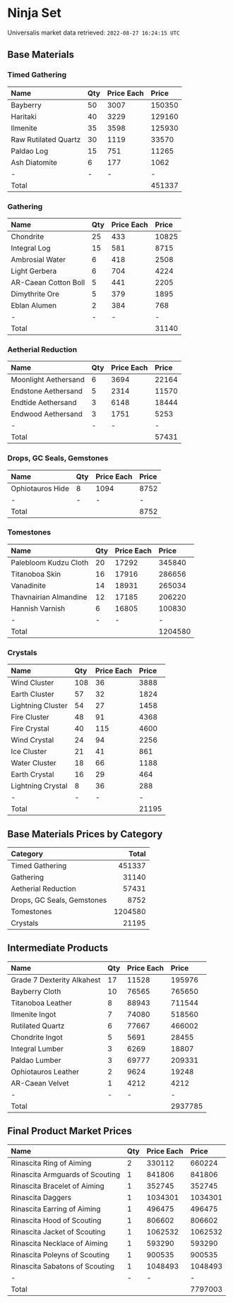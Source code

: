 # Ninja Set

Universalis market data retrieved: `2022-08-27 16:24:15 UTC`

## Base Materials

### Timed Gathering

| Name                 | Qty   | Price Each   | Price   |
|:---------------------|:------|:-------------|:--------|
| Bayberry             | 50    | 3007         | 150350  |
| Haritaki             | 40    | 3229         | 129160  |
| Ilmenite             | 35    | 3598         | 125930  |
| Raw Rutilated Quartz | 30    | 1119         | 33570   |
| Paldao Log           | 15    | 751          | 11265   |
| Ash Diatomite        | 6     | 177          | 1062    |
| -                    | -     | -            | -       |
| Total                |       |              | 451337  |

### Gathering

| Name                 | Qty   | Price Each   | Price   |
|:---------------------|:------|:-------------|:--------|
| Chondrite            | 25    | 433          | 10825   |
| Integral Log         | 15    | 581          | 8715    |
| Ambrosial Water      | 6     | 418          | 2508    |
| Light Gerbera        | 6     | 704          | 4224    |
| AR-Caean Cotton Boll | 5     | 441          | 2205    |
| Dimythrite Ore       | 5     | 379          | 1895    |
| Eblan Alumen         | 2     | 384          | 768     |
| -                    | -     | -            | -       |
| Total                |       |              | 31140   |

### Aetherial Reduction

| Name                 | Qty   | Price Each   | Price   |
|:---------------------|:------|:-------------|:--------|
| Moonlight Aethersand | 6     | 3694         | 22164   |
| Endstone Aethersand  | 5     | 2314         | 11570   |
| Endtide Aethersand   | 3     | 6148         | 18444   |
| Endwood Aethersand   | 3     | 1751         | 5253    |
| -                    | -     | -            | -       |
| Total                |       |              | 57431   |

### Drops, GC Seals, Gemstones

| Name             | Qty   | Price Each   | Price   |
|:-----------------|:------|:-------------|:--------|
| Ophiotauros Hide | 8     | 1094         | 8752    |
| -                | -     | -            | -       |
| Total            |       |              | 8752    |

### Tomestones

| Name                  | Qty   | Price Each   | Price   |
|:----------------------|:------|:-------------|:--------|
| Palebloom Kudzu Cloth | 20    | 17292        | 345840  |
| Titanoboa Skin        | 16    | 17916        | 286656  |
| Vanadinite            | 14    | 18931        | 265034  |
| Thavnairian Almandine | 12    | 17185        | 206220  |
| Hannish Varnish       | 6     | 16805        | 100830  |
| -                     | -     | -            | -       |
| Total                 |       |              | 1204580 |

### Crystals

| Name              | Qty   | Price Each   | Price   |
|:------------------|:------|:-------------|:--------|
| Wind Cluster      | 108   | 36           | 3888    |
| Earth Cluster     | 57    | 32           | 1824    |
| Lightning Cluster | 54    | 27           | 1458    |
| Fire Cluster      | 48    | 91           | 4368    |
| Fire Crystal      | 40    | 115          | 4600    |
| Wind Crystal      | 24    | 94           | 2256    |
| Ice Cluster       | 21    | 41           | 861     |
| Water Cluster     | 18    | 66           | 1188    |
| Earth Crystal     | 16    | 29           | 464     |
| Lightning Crystal | 8     | 36           | 288     |
| -                 | -     | -            | -       |
| Total             |       |              | 21195   |

## Base Materials Prices by Category

| Category                   |   Total |
|:---------------------------|--------:|
| Timed Gathering            |  451337 |
| Gathering                  |   31140 |
| Aetherial Reduction        |   57431 |
| Drops, GC Seals, Gemstones |    8752 |
| Tomestones                 | 1204580 |
| Crystals                   |   21195 |

## Intermediate Products

| Name                       | Qty   | Price Each   | Price   |
|:---------------------------|:------|:-------------|:--------|
| Grade 7 Dexterity Alkahest | 17    | 11528        | 195976  |
| Bayberry Cloth             | 10    | 76565        | 765650  |
| Titanoboa Leather          | 8     | 88943        | 711544  |
| Ilmenite Ingot             | 7     | 74080        | 518560  |
| Rutilated Quartz           | 6     | 77667        | 466002  |
| Chondrite Ingot            | 5     | 5691         | 28455   |
| Integral Lumber            | 3     | 6269         | 18807   |
| Paldao Lumber              | 3     | 69777        | 209331  |
| Ophiotauros Leather        | 2     | 9624         | 19248   |
| AR-Caean Velvet            | 1     | 4212         | 4212    |
| -                          | -     | -            | -       |
| Total                      |       |              | 2937785 |

## Final Product Market Prices

| Name                            | Qty   | Price Each   | Price   |
|:--------------------------------|:------|:-------------|:--------|
| Rinascita Ring of Aiming        | 2     | 330112       | 660224  |
| Rinascita Armguards of Scouting | 1     | 841806       | 841806  |
| Rinascita Bracelet of Aiming    | 1     | 352745       | 352745  |
| Rinascita Daggers               | 1     | 1034301      | 1034301 |
| Rinascita Earring of Aiming     | 1     | 496475       | 496475  |
| Rinascita Hood of Scouting      | 1     | 806602       | 806602  |
| Rinascita Jacket of Scouting    | 1     | 1062532      | 1062532 |
| Rinascita Necklace of Aiming    | 1     | 593290       | 593290  |
| Rinascita Poleyns of Scouting   | 1     | 900535       | 900535  |
| Rinascita Sabatons of Scouting  | 1     | 1048493      | 1048493 |
| -                               | -     | -            | -       |
| Total                           |       |              | 7797003 |